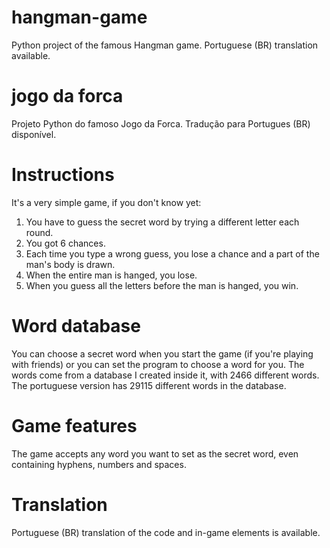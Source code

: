 # hangman-game
Python project of the famous Hangman game. Portuguese (BR) translation available.

# jogo da forca
Projeto Python do famoso Jogo da Forca. Tradução para Portugues (BR) disponível.

# Instructions
It's a very simple game, if you don't know yet:
1. You have to guess the secret word by trying a different letter each round.
2. You got 6 chances.
3. Each time you type a wrong guess, you lose a chance and a part of the man's body is drawn.
4. When the entire man is hanged, you lose.
5. When you guess all the letters before the man is hanged, you win.

# Word database
You can choose a secret word when you start the game (if you're playing with friends) or you can set the program to choose a word for you. The words come from a database I created inside it, with 2466 different words. The portuguese version has 29115 different words in the database.

# Game features
The game accepts any word you want to set as the secret word, even containing hyphens, numbers and spaces.

# Translation
Portuguese (BR) translation of the code and in-game elements is available.
